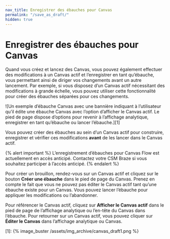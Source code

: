 ```yaml
---
nav_title: Enregistrer des ébauches pour Canvas
permalink: "/save_as_draft/"
hidden: true
---
```


# Enregistrer des ébauches pour Canvas

Quand vous créez et lancez des Canvas, vous pouvez également effectuer des modifications à un Canvas actif et l’enregistrer en tant qu’ébauche, vous permettant ainsi de diriger vos changements avant un autre lancement. Par exemple, si vous disposez d’un Canvas actif nécessitant des modifications à grande échelle, vous pouvez utiliser cette fonctionnalité pour créer des ébauches séparées pour ces changements. 

![Un exemple d’ébauche Canvas avec une bannière indiquant à l’utilisateur qu’il édite une ébauche Canvas avec l’option d’afficher le Canvas actif. Le pied de page dispose d’options pour revenir à l’affichage analytique, enregistrer en tant qu’ébauche ou lancer l’ébauche.][1]

Vous pouvez créer des ébauches au sein d’un Canvas actif pour construire, enregistrer et vérifier ces modifications **avant** de les lancer dans le Canvas actif.

{% alert important %}
L’enregistrement d’ébauches pour Canvas Flow est actuellement en accès anticipé. Contactez votre CSM Braze si vous souhaitez participer à l’accès anticipé.
{% endalert %}

Pour créer un brouillon, rendez-vous sur un Canvas actif et cliquez sur le bouton **Créer une ébauche**  dans le pied de page du Canvas. Prenez en compte le fait que vous ne pouvez pas éditer le Canvas actif tant qu’une ébauche existe pour un Canvas. Vous pouvez lancer l’ébauche pour appliquer les modifications ou l’abandonner.

Pour référencer le Canvas actif, cliquez sur **Afficher le Canvas actif** dans le pied de page de l’affichage analytique ou l’en-tête du Canvas dans l’ébauche. Pour retourner sur un Canvas actif, vous pouvez cliquer sur **Éditer le Canvas** dans l’affichage analytique ou Canvas.

[1]: {% image_buster /assets/img_archive/canvas_draft1.png %}